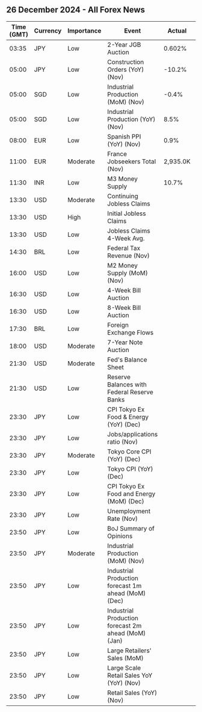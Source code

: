 ## 26 December 2024 - All Forex News

| Time (GMT) | Currency | Importance | Event | Actual | Forecast | Previous |
|------|----------|------------|-------|--------|----------|----------|
| 03:35 | JPY | Low | 2-Year JGB Auction | 0.602% |  | 0.454% |
| 05:00 | JPY | Low | Construction Orders (YoY) (Nov) | -10.2% |  | 44.6% |
| 05:00 | SGD | Low | Industrial Production (MoM) (Nov) | -0.4% |  | 0.1% |
| 05:00 | SGD | Low | Industrial Production (YoY) (Nov) | 8.5% | 10.0% | 1.2% |
| 08:00 | EUR | Low | Spanish PPI (YoY) (Nov) | 0.9% |  | -3.9% |
| 11:00 | EUR | Moderate | France Jobseekers Total (Nov) | 2,935.0K |  | 2,891.5K |
| 11:30 | INR | Low | M3 Money Supply | 10.7% |  | 10.0% |
| 13:30 | USD | Moderate | Continuing Jobless Claims |  | 1,880K | 1,874K |
| 13:30 | USD | High | Initial Jobless Claims |  | 223K | 220K |
| 13:30 | USD | Low | Jobless Claims 4-Week Avg. |  |  | 225.50K |
| 14:30 | BRL | Low | Federal Tax Revenue (Nov) |  |  | 247.92B |
| 16:00 | USD | Low | M2 Money Supply (MoM) (Nov) |  |  | 23.31T |
| 16:30 | USD | Low | 4-Week Bill Auction |  |  | 4.230% |
| 16:30 | USD | Low | 8-Week Bill Auction |  |  | 4.230% |
| 17:30 | BRL | Low | Foreign Exchange Flows |  |  | -4.146B |
| 18:00 | USD | Moderate | 7-Year Note Auction |  |  | 4.183% |
| 21:30 | USD | Moderate | Fed's Balance Sheet |  |  | 6,889B |
| 21:30 | USD | Low | Reserve Balances with Federal Reserve Banks |  |  | 3.237T |
| 23:30 | JPY | Low | CPI Tokyo Ex Food & Energy (YoY) (Dec) |  |  | 1.2% |
| 23:30 | JPY | Low | Jobs/applications ratio (Nov) |  | 1.25 | 1.25 |
| 23:30 | JPY | Moderate | Tokyo Core CPI (YoY) (Dec) |  | 2.5% | 2.2% |
| 23:30 | JPY | Low | Tokyo CPI (YoY) (Dec) |  |  | 2.6% |
| 23:30 | JPY | Low | CPI Tokyo Ex Food and Energy (MoM) (Dec) |  |  | 0.1% |
| 23:30 | JPY | Low | Unemployment Rate (Nov) |  | 2.5% | 2.5% |
| 23:50 | JPY | Low | BoJ Summary of Opinions |  |  |  |
| 23:50 | JPY | Moderate | Industrial Production (MoM) (Nov) |  | -3.4% | 2.8% |
| 23:50 | JPY | Low | Industrial Production forecast 1m ahead (MoM) (Dec) |  |  | -2.2% |
| 23:50 | JPY | Low | Industrial Production forecast 2m ahead (MoM) (Jan) |  |  | -0.5% |
| 23:50 | JPY | Low | Large Retailers' Sales (MoM) |  |  | -2.3% |
| 23:50 | JPY | Low | Large Scale Retail Sales YoY (YoY) (Nov) |  |  | -1.0% |
| 23:50 | JPY | Low | Retail Sales (YoY) (Nov) |  | 1.5% | 1.6% |
